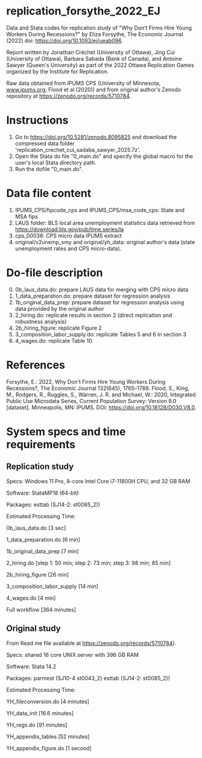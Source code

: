# replication_forsythe_2022_EJ
Data and Stata codes for replication study of "Why Don’t Firms Hire Young Workers During Recessions?" by Eliza Forsythe, The Economic Journal (2022) doi: https://doi.org/10.1093/ej/ueab096.

Report written by Jonathan Créchet (University of Ottawa), Jing Cui (University of Ottawa), Barbara Sabada (Bank of Canada), and Antoine Sawyer (Queen's University) as part of the 2022 Ottawa Replication Games organized by the Institute for Replication.

Raw data obtained from IPUMS CPS (University of Minnesota, www.ipums.org;  Flood et al (2020)) and from original author's Zenodo repository at https://zenodo.org/records/5710784.

# Instructions
1. Go to https://doi.org/10.5281/zenodo.8095825 and download the compressed data folder 'replication_crechet_cui_sadaba_sawyer_2025.7z'.  
2. Open the Stata do file "0_main.do" and specify the global macro for the user's local Stata directory path.
3. Run the dofile "0_main.do".

# Data file content
1. IPUMS_CPS/fipcode_cps and IPUMS_CPS/msa_code_cps: State and MSA fips
2. LAUS folder: BLS local area unemployment statistics data retrieved from https://download.bls.gov/pub/time.series/la
3. cps_00038: CPS micro data IPUMS extract
4. original/v2unemp_smy and original/yh_data: original author's data (state unemployment rates and CPS micro-data). 

# Do-file description
0. 0b_laus_data.do: prepare LAUS data for merging with CPS micro data
1. 1_data_preparation.do: prepare dataset for regression analysis
2. 1b_original_data_prep: prepare dataset for regression analysis using data provided by the original author
3. 2_hiring.do: replicate results in section 2 (direct replication and robustness analysis)
4. 2b_hiring_figure: replicate Figure 2 
5. 3_composition_labor_supply.do: replicate Tables 5 and 6 in section 3
6. 4_wages.do: replicate Table 10.

# References
Forsythe, E.: 2022, Why Don’t Firms Hire Young Workers During Recessions?, The Economic Journal 132(645), 1765–1789.
Flood, S., King, M., Rodgers, R., Ruggles, S., Warren, J. R. and Michael, W.: 2020, Integrated Public Use Microdata Series, Current Population Survey: Version 8.0 [dataset]. Minneapolis, MN: IPUMS. DOI: https://doi.org/10.18128/D030.V8.0.

# System specs and time requirements 

## Replication study

Specs:  Windows 11 Pro, 8-core Intel Core i7-11800H CPU, and 32 GB RAM

Software: StataMP18 (64-bit)

Packages: esttab (SJ14-2: st0085_2))

Estimated Processing Time: 

0b_laus_data.do [3 sec]

1_data_preparation.do [6 min]

1b_original_data_prep [7 min]

2_hiring.do [step 1: 50 min; step 2: 73 min; step 3: 98 min; 85 min]

2b_hiring_figure [26 min]

3_composition_labor_supply [14 min]

4_wages.do [4 min]

Full workflow [364 minutes]

## Original study
From Read me file available at https://zenodo.org/records/5710784).

Specs: shared 16 core UNIX server with 396 GB RAM

Software: Stata 14.2

Packages: parmest (SJ10-4 st0043_2) esttab (SJ14-2: st0085_2))

Estimated Processing Time: 

YH_fileconversion.do [4 minutes]

YH_data_init [16.6 minutes]

YH_regs.do [91 minutes]

YH_appendix_tables [52 minutes]

YH_appendix_figure.do [1 second]


